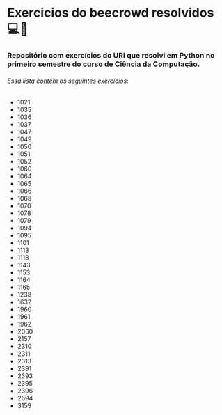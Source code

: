 # Exercicios do beecrowd resolvidos 💻🐍
### Repositório com exercícios do URI que resolvi em Python no primeiro semestre do curso de Ciência da Computação.

###### Essa lista contém os seguintes exercícios:

- 1021
- 1035
- 1036
- 1037
- 1047
- 1049
- 1050
- 1051
- 1052
- 1060
- 1064
- 1065
- 1066
- 1068
- 1070
- 1078
- 1079
- 1094
- 1095
- 1101
- 1113
- 1118
- 1143
- 1153
- 1164
- 1165
- 1238
- 1632
- 1960
- 1961
- 1962
- 2060
- 2157
- 2310
- 2311
- 2313
- 2391
- 2393
- 2395
- 2396
- 2694
- 3159
